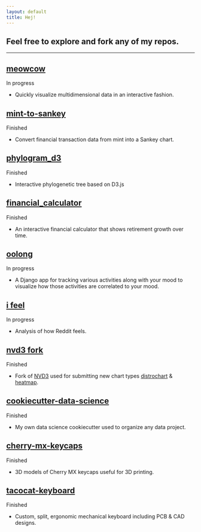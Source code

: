 ```yaml
---
layout: default
title: Hej!
---
```


## Feel free to explore and fork any of my repos.

---

## [meowcow](#)

<span class="label label-warning">In progress</span>
- Quickly visualize multidimensional data in an interactive fashion.

## [mint-to-sankey](https://constantinoschillebeeckx.github.io/mint-to-sankey/)

<span class="label label-default">Finished</span>
- Convert financial transaction data from mint into a Sankey chart.

## [phylogram_d3](http://constantinoschillebeeckx.github.io/phylogram_d3/)

<span class="label label-default">Finished</span> 
- Interactive phylogenetic tree based on D3.js

## [financial_calculator](https://constantinoschillebeeckx.github.io/financial_calculator/)

<span class="label label-default">Finished</span> 
- An interactive financial calculator that shows retirement growth over time.

## [oolong](https://github.com/ConstantinoSchillebeeckx/oolong)

<span class="label label-warning">In progress</span>
- A Django app for tracking various activities along with your mood to visualize how those activities are correlated to your mood.

## [i feel](https://github.com/ConstantinoSchillebeeckx/i_feel)

<span class="label label-warning">In progress</span>
- Analysis of how Reddit feels.

## [nvd3 fork](https://github.com/ConstantinoSchillebeeckx/nvd3)

<span class="label label-default">Finished</span> 
- Fork of [NVD3](https://nvd3-community.github.io/nvd3/) used for submitting new chart types [distrochart](https://github.com/novus/nvd3/pull/2070) & [heatmap](https://github.com/novus/nvd3/pull/2101).

## [cookiecutter-data-science](https://github.com/ConstantinoSchillebeeckx/cookiecutter-data-science)

<span class="label label-default">Finished</span> 
- My own data science cookiecutter used to organize any data project.

## [cherry-mx-keycaps](https://github.com/ConstantinoSchillebeeckx/cherry-mx-keycaps)

<span class="label label-default">Finished</span> 
- 3D models of Cherry MX keycaps useful for 3D printing.

## [tacocat-keyboard](https://github.com/ConstantinoSchillebeeckx/tacocat-keyboard)

<span class="label label-default">Finished</span> 
- Custom, split, ergonomic mechanical keyboard including PCB & CAD designs.
